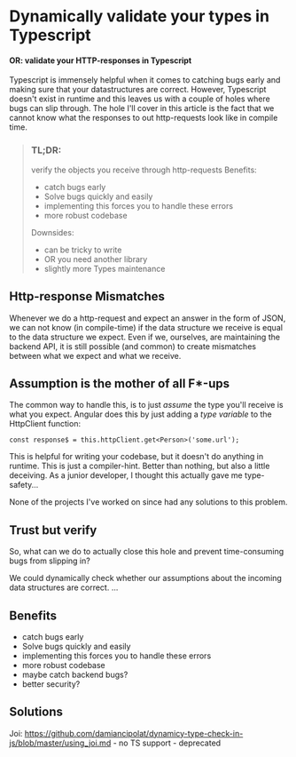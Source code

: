 # Dynamically validate your types in Typescript
#### OR: validate your HTTP-responses in Typescript
Typescript is immensely helpful when it comes to catching bugs early and 
making sure that your datastructures are correct. However, Typescript doesn't 
exist in runtime and this leaves us with a couple of holes where bugs can
slip through. The hole I'll cover in this article is the fact that we cannot
know what the responses to out http-requests look like in compile time. 

> ### TL;DR:
> verify the objects you receive through http-requests
> Benefits:
> - catch bugs early
> - Solve bugs quickly and easily
> - implementing this forces you to handle these errors
> - more robust codebase
> 
> Downsides:
> - can be tricky to write
> - OR you need another library
> - slightly more Types maintenance


## Http-response Mismatches
Whenever we do a http-request and expect an answer in the form of JSON,
we can not know (in compile-time) if the data structure we receive is 
equal to the data structure we expect. Even if we, ourselves, are maintaining 
the backend API, it is still possible (and common) to create mismatches
between what we expect and what we receive.

## Assumption is the mother of all F*-ups
The common way to handle this, is to just *assume* the type you'll receive 
is what you expect. Angular does this by just adding a *type variable* to 
the HttpClient function:
```
const response$ = this.httpClient.get<Person>('some.url');
```
This is helpful for writing your codebase, but it doesn't do anything in 
runtime. This is just a compiler-hint. Better than nothing, but also a little
deceiving. As a junior developer, I thought this actually gave me type-safety...

None of the projects I've worked on since had any solutions to this problem.

## Trust but verify
So, what can we do to actually close this hole and prevent time-consuming bugs
from slipping in?

We could dynamically check whether our assumptions about the incoming data
structures are correct. 
...

## Benefits
- catch bugs early
- Solve bugs quickly and easily
- implementing this forces you to handle these errors
- more robust codebase
- maybe catch backend bugs?
- better security?

## Solutions
Joi: https://github.com/damiancipolat/dynamicy-type-check-in-js/blob/master/using_joi.md
    - no TS support
    - deprecated